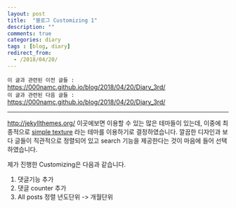 ```yaml
---
layout: post
title:  "블로그 Customizing 1"
description: ""
comments: true
categories: diary
tags : [blog, diary]
redirect_from:
  - /2018/04/20/
---
```


`이 글과 관련된 이전 글들 :`  
 https://000namc.github.io/blog/2018/04/20/Diary_3rd/  
`이 글과 관련된 다음 글들 :`  
 https://000namc.github.io/blog/2018/04/20/Diary_3rd/  

___


http://jekyllthemes.org/ 이곳에보면 이용할 수 있는 많은 테마들이 있는데, 이중에 최종적으로 [simple texture](https://github.com/yizeng/jekyll-theme-simple-texture) 라는 테마를 이용하기로 결정하였습니다. 깔끔한 디자인과 보다 글들이 직관적으로 정렬되어 있고 search 기능을 제공한다는 것이 마음에 들어 선택하였습니다.

제가 진행한 Customizing은 다음과 같습니다.

1. 댓글기능 추가
2. 댓글 counter 추가
3. All posts 정렬 년도단위 -> 개월단위
